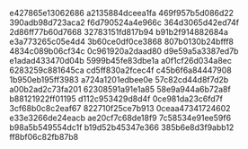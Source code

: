 e427865e13062686
a2135884dceea1fa
469f957b5d086d22
390adb98d723aca2
f6d790524a4e966c
364d3065d42ed74f
2d86ff77b60d7668
32783151fd817b94
b91b2f914882684a
e3a773265c05e4d4
3b60ce0df0ce3868
807b0130b24bfff8
4834c089b06cf34c
0c961920a2daad80
d9e59a5a3387ed7b
e1adad433470d04b
5999b45fe83dbe1a
a0f1cf26d034a8ec
6283259c881645ca
cd5ff830a2fcec4f
c45b6f6a84447908
1b950eb195ff3983
a724a1201edbee0e
57c82cd44d8f7d2b
a00b2ad2c73fa201
62308591a91e1a85
58e9a944a6b72a8f
b88121922ff01195
d112c953429d8d4f
0ce981da23c6fd7f
3cf68b0c8c2eaf67
822710f25ce7b913
0ceaa47341724602
e33e3266de24eacb
ae20cf7c68de18f9
7c58534e91ee59f6
b98a5b549554dc1f
b19d52b45347e366
385b6e8d3f9abb12
ff8bf06c82fb87b8
